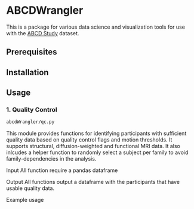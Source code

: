 # ABCDWrangler
This is a package for various data science and visualization tools for use with the [ABCD Study](https://abcdstudy.org/) dataset.


## Prerequisites

## Installation


## Usage

### 1. Quality Control 
  ```sh
 abcdWrangler/qc.py 
  ```
This module provides functions for identifying participants with sufficient quality data based on quality control flags and motion thresholds. It supports structural, diffusion-weighted and functional MRI data. It also inlcudes a helper function to randomly select a subject per family to avoid family-dependencies in the analysis. 

Input 
All function require a pandas dataframe 

Output 
All functions output a dataframe with the participants that have usable quality data. 

Example usage 


